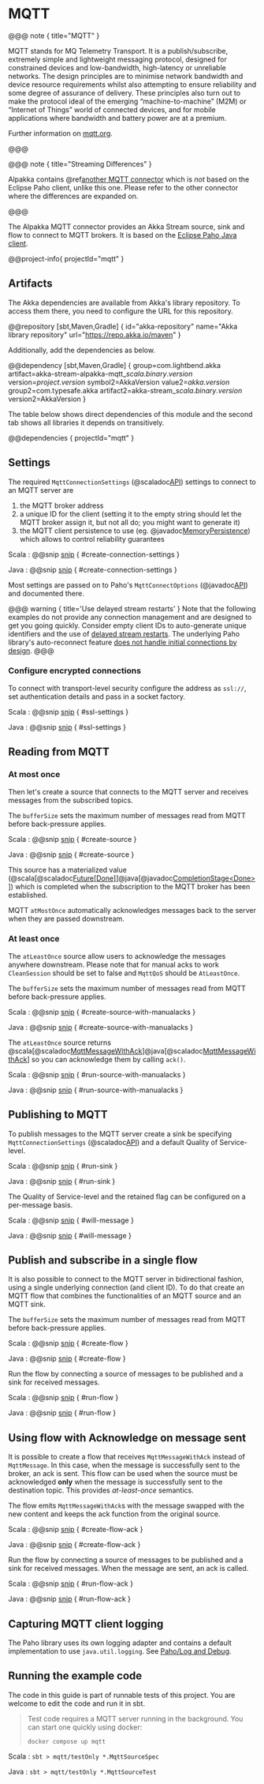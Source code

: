 # MQTT

@@@ note { title="MQTT" }

MQTT stands for MQ Telemetry Transport. It is a publish/subscribe, extremely simple and lightweight messaging protocol, designed for constrained devices and low-bandwidth, high-latency or unreliable networks. The design principles are to minimise network bandwidth and device resource requirements whilst also attempting to ensure reliability and some degree of assurance of delivery. These principles also turn out to make the protocol ideal of the emerging “machine-to-machine” (M2M) or “Internet of Things” world of connected devices, and for mobile applications where bandwidth and battery power are at a premium.  

Further information on [mqtt.org](https://mqtt.org/).

@@@ 

@@@ note { title="Streaming Differences" }

Alpakka contains @ref[another MQTT connector](mqtt-streaming.md) which is _not_ based on the Eclipse Paho client, unlike this one. Please refer to the other connector where the differences are expanded on.

@@@

The Alpakka MQTT connector provides an Akka Stream source, sink and flow to connect to MQTT brokers. It is based on the [Eclipse Paho Java client](https://www.eclipse.org/paho/clients/java/).

@@project-info{ projectId="mqtt" }

## Artifacts

The Akka dependencies are available from Akka's library repository. To access them there, you need to configure the URL for this repository.

@@repository [sbt,Maven,Gradle] {
id="akka-repository"
name="Akka library repository"
url="https://repo.akka.io/maven"
}

Additionally, add the dependencies as below.

@@dependency [sbt,Maven,Gradle] {
  group=com.lightbend.akka
  artifact=akka-stream-alpakka-mqtt_$scala.binary.version$
  version=$project.version$
  symbol2=AkkaVersion
  value2=$akka.version$
  group2=com.typesafe.akka
  artifact2=akka-stream_$scala.binary.version$
  version2=AkkaVersion
}

The table below shows direct dependencies of this module and the second tab shows all libraries it depends on transitively.

@@dependencies { projectId="mqtt" }


## Settings

The required `MqttConnectionSettings` (@scaladoc[API](akka.stream.alpakka.mqtt.MqttConnectionSettings$)) settings to connect to an MQTT server are 

1. the MQTT broker address
1. a unique ID for the client (setting it to the empty string should let the MQTT broker assign it, but not all do; you might want to generate it)
1. the MQTT client persistence to use (eg. @javadoc[MemoryPersistence](org.eclipse.paho.client.mqttv3.persist.MemoryPersistence)) which allows to control reliability guarantees 

Scala
: @@snip [snip](/mqtt/src/test/scala/docs/scaladsl/MqttSourceSpec.scala) { #create-connection-settings }

Java
: @@snip [snip](/mqtt/src/test/java/docs/javadsl/MqttSourceTest.java) { #create-connection-settings }

Most settings are passed on to Paho's `MqttConnectOptions` (@javadoc[API](org.eclipse.paho.client.mqttv3.MqttConnectOptions)) and documented there. 

@@@ warning { title='Use delayed stream restarts' }
Note that the following examples do not provide any connection management and are designed to get you going quickly. Consider empty client IDs to auto-generate unique identifiers and the use of [delayed stream restarts](https://doc.akka.io/libraries/akka-core/current/stream/stream-error.html?language=scala#delayed-restarts-with-a-backoff-stage). The underlying Paho library's auto-reconnect feature [does not handle initial connections by design](https://github.com/eclipse/paho.mqtt.golang/issues/77).
@@@


### Configure encrypted connections

To connect with transport-level security configure the address as `ssl://`, set authentication details and pass in a socket factory.

Scala
: @@snip [snip](/mqtt/src/test/scala/docs/scaladsl/MqttSourceSpec.scala) { #ssl-settings }

Java
: @@snip [snip](/mqtt/src/test/java/docs/javadsl/MqttSourceTest.java) { #ssl-settings }


## Reading from MQTT

### At most once

Then let's create a source that connects to the MQTT server and receives messages from the subscribed topics.

The `bufferSize` sets the maximum number of messages read from MQTT before back-pressure applies.


Scala
: @@snip [snip](/mqtt/src/test/scala/docs/scaladsl/MqttSourceSpec.scala) { #create-source }

Java
: @@snip [snip](/mqtt/src/test/java/docs/javadsl/MqttSourceTest.java) { #create-source }

This source has a materialized value (@scala[@scaladoc[Future[Done]](scala.concurrent.Future)]@java[@javadoc[CompletionStage&lt;Done&gt;](java.util.concurrent.CompletionStage)]) which is completed when the subscription to the MQTT broker has been established.

MQTT `atMostOnce` automatically acknowledges messages back to the server when they are passed downstream. 

### At least once

The `atLeastOnce` source allow users to acknowledge the messages anywhere downstream.
Please note that for manual acks to work `CleanSession` should be set to false and `MqttQoS` should be `AtLeastOnce`.

The `bufferSize` sets the maximum number of messages read from MQTT before back-pressure applies.

Scala
: @@snip [snip](/mqtt/src/test/scala/docs/scaladsl/MqttSourceSpec.scala) { #create-source-with-manualacks }

Java
: @@snip [snip](/mqtt/src/test/java/docs/javadsl/MqttSourceTest.java) { #create-source-with-manualacks }


The `atLeastOnce` source returns @scala[@scaladoc[MqttMessageWithAck](akka.stream.alpakka.mqtt.scaladsl.MqttMessageWithAck)]@java[@scaladoc[MqttMessageWithAck](akka.stream.alpakka.mqtt.javadsl.MqttMessageWithAck)] so you can acknowledge them by calling `ack()`.

Scala
: @@snip [snip](/mqtt/src/test/scala/docs/scaladsl/MqttSourceSpec.scala) { #run-source-with-manualacks }

Java
: @@snip [snip](/mqtt/src/test/java/docs/javadsl/MqttSourceTest.java) { #run-source-with-manualacks }


## Publishing to MQTT

To publish messages to the MQTT server create a sink be specifying `MqttConnectionSettings` (@scaladoc[API](akka.stream.alpakka.mqtt.MqttConnectionSettings$)) and a default Quality of Service-level.

Scala
: @@snip [snip](/mqtt/src/test/scala/docs/scaladsl/MqttSourceSpec.scala) { #run-sink }

Java
: @@snip [snip](/mqtt/src/test/java/docs/javadsl/MqttSourceTest.java) { #run-sink }


The Quality of Service-level and the retained flag can be configured on a per-message basis.

Scala
: @@snip [snip](/mqtt/src/test/scala/docs/scaladsl/MqttSourceSpec.scala) { #will-message }

Java
: @@snip [snip](/mqtt/src/test/java/docs/javadsl/MqttSourceTest.java) { #will-message }


## Publish and subscribe in a single flow

It is also possible to connect to the MQTT server in bidirectional fashion, using a single underlying connection (and client ID). To do that create an MQTT flow that combines the functionalities of an MQTT source and an MQTT sink.

The `bufferSize` sets the maximum number of messages read from MQTT before back-pressure applies.

Scala
: @@snip [snip](/mqtt/src/test/scala/docs/scaladsl/MqttFlowSpec.scala) { #create-flow }

Java
: @@snip [snip](/mqtt/src/test/java/docs/javadsl/MqttFlowTest.java) { #create-flow }


Run the flow by connecting a source of messages to be published and a sink for received messages.

Scala
: @@snip [snip](/mqtt/src/test/scala/docs/scaladsl/MqttFlowSpec.scala) { #run-flow }

Java
: @@snip [snip](/mqtt/src/test/java/docs/javadsl/MqttFlowTest.java) { #run-flow }


## Using flow with Acknowledge on message sent

It is possible to create a flow that receives `MqttMessageWithAck` instead of `MqttMessage`.
In this case, when the message is successfully sent to the broker, an ack is sent.
This flow can be used when the source must be acknowledged **only** when the message is successfully sent to the destination topic. This provides *at-least-once* semantics.

The flow emits `MqttMessageWithAck`s with the message swapped with the new content and keeps the ack function from the original source.

Scala
: @@snip [snip](/mqtt/src/test/scala/docs/scaladsl/MqttFlowSpec.scala) { #create-flow-ack }

Java
: @@snip [snip](/mqtt/src/test/java/docs/javadsl/MqttFlowTest.java) { #create-flow-ack }

Run the flow by connecting a source of messages to be published and a sink for received messages.
When the message are sent, an ack is called.

Scala
: @@snip [snip](/mqtt/src/test/scala/docs/scaladsl/MqttFlowSpec.scala) { #run-flow-ack }

Java
: @@snip [snip](/mqtt/src/test/java/docs/javadsl/MqttFlowTest.java) { #run-flow-ack }

## Capturing MQTT client logging

The Paho library uses its own logging adapter and contains a default implementation to use `java.util.logging`. See [Paho/Log and Debug](https://wiki.eclipse.org/Paho/Log_and_Debug_in_the_Java_client).


## Running the example code

The code in this guide is part of runnable tests of this project. You are welcome to edit the code and run it in sbt.

> Test code requires a MQTT server running in the background. You can start one quickly using docker:
>
> `docker compose up mqtt`

Scala
:   ```
    sbt
    > mqtt/testOnly *.MqttSourceSpec
    ```

Java
:   ```
    sbt
    > mqtt/testOnly *.MqttSourceTest
    ```
